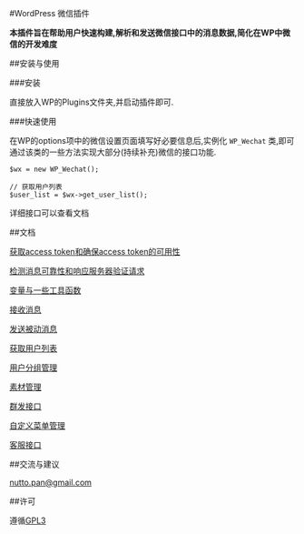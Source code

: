 #WordPress 微信插件

__本插件旨在帮助用户快速构建,解析和发送微信接口中的消息数据,简化在WP中微信的开发难度__


##安装与使用

###安装

直接放入WP的Plugins文件夹,并启动插件即可.

###快速使用

在WP的options项中的微信设置页面填写好必要信息后,实例化 ``` WP_Wechat ``` 类,即可通过该类的一些方法实现大部分(持续补充)微信的接口功能.

```
$wx = new WP_Wechat();

// 获取用户列表
$user_list = $wx->get_user_list(); 
```

详细接口可以查看文档

##文档

[获取access token和确保access token的可用性](https://github.com/nutto/wp-wechat/blob/master/doc/about_access_token.md)

[检测消息可靠性和响应服务器验证请求](https://github.com/nutto/wp-wechat/blob/master/doc/about_valid.md)

[变量与一些工具函数](https://github.com/nutto/wp-wechat/blob/master/doc/about_variables_and_tools.md)

[接收消息](https://github.com/nutto/wp-wechat/blob/master/doc/about_receiving_msg.md)

[发送被动消息](https://github.com/nutto/wp-wechat/blob/master/doc/about_sending_msg.md)

[获取用户列表](https://github.com/nutto/wp-wechat/blob/master/doc/about_users.md)

[用户分组管理](https://github.com/nutto/wp-wechat/blob/master/doc/about_groups.md)

[素材管理](https://github.com/nutto/wp-wechat/blob/master/doc/about_materials.md)

[群发接口](https://github.com/nutto/wp-wechat/blob/master/doc/about_group_sending.md)

[自定义菜单管理](https://github.com/nutto/wp-wechat/blob/master/doc/about_menu.md)

[客服接口](https://github.com/nutto/wp-wechat/blob/master/doc/about_customer_service.md)

##交流与建议

<a href=mailto:nutto.pan@gmail.com>nutto.pan@gmail.com</a>

##许可

遵循[GPL3](https://www.gnu.org/licenses/gpl-3.0.txt)

